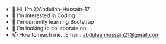 - 👋 Hi, I’m @Abdullah-Hussain-17
- 👀 I’m interested in Coding
- 🌱 I’m currently learning Bootstrap
- 💞️ I’m looking to collaborate on ...
- 📫 How to reach me...Email : abdulaahhussain21@gmail.com

<!---
Abdullah-Hussain-17/Abdullah-Hussain-17 is a ✨ special ✨ repository because its `README.md` (this file) appears on your GitHub profile.
You can click the Preview link to take a look at your changes.
--->
